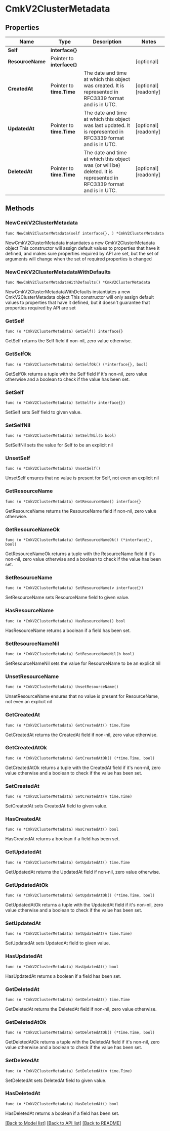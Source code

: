 # CmkV2ClusterMetadata

## Properties

Name | Type | Description | Notes
------------ | ------------- | ------------- | -------------
**Self** | **interface{}** |  | 
**ResourceName** | Pointer to **interface{}** |  | [optional] 
**CreatedAt** | Pointer to **time.Time** | The date and time at which this object was created. It is represented in RFC3339 format and is in UTC. | [optional] [readonly] 
**UpdatedAt** | Pointer to **time.Time** | The date and time at which this object was last updated. It is represented in RFC3339 format and is in UTC. | [optional] [readonly] 
**DeletedAt** | Pointer to **time.Time** | The date and time at which this object was (or will be) deleted. It is represented in RFC3339 format and is in UTC. | [optional] [readonly] 

## Methods

### NewCmkV2ClusterMetadata

`func NewCmkV2ClusterMetadata(self interface{}, ) *CmkV2ClusterMetadata`

NewCmkV2ClusterMetadata instantiates a new CmkV2ClusterMetadata object
This constructor will assign default values to properties that have it defined,
and makes sure properties required by API are set, but the set of arguments
will change when the set of required properties is changed

### NewCmkV2ClusterMetadataWithDefaults

`func NewCmkV2ClusterMetadataWithDefaults() *CmkV2ClusterMetadata`

NewCmkV2ClusterMetadataWithDefaults instantiates a new CmkV2ClusterMetadata object
This constructor will only assign default values to properties that have it defined,
but it doesn't guarantee that properties required by API are set

### GetSelf

`func (o *CmkV2ClusterMetadata) GetSelf() interface{}`

GetSelf returns the Self field if non-nil, zero value otherwise.

### GetSelfOk

`func (o *CmkV2ClusterMetadata) GetSelfOk() (*interface{}, bool)`

GetSelfOk returns a tuple with the Self field if it's non-nil, zero value otherwise
and a boolean to check if the value has been set.

### SetSelf

`func (o *CmkV2ClusterMetadata) SetSelf(v interface{})`

SetSelf sets Self field to given value.


### SetSelfNil

`func (o *CmkV2ClusterMetadata) SetSelfNil(b bool)`

 SetSelfNil sets the value for Self to be an explicit nil

### UnsetSelf
`func (o *CmkV2ClusterMetadata) UnsetSelf()`

UnsetSelf ensures that no value is present for Self, not even an explicit nil
### GetResourceName

`func (o *CmkV2ClusterMetadata) GetResourceName() interface{}`

GetResourceName returns the ResourceName field if non-nil, zero value otherwise.

### GetResourceNameOk

`func (o *CmkV2ClusterMetadata) GetResourceNameOk() (*interface{}, bool)`

GetResourceNameOk returns a tuple with the ResourceName field if it's non-nil, zero value otherwise
and a boolean to check if the value has been set.

### SetResourceName

`func (o *CmkV2ClusterMetadata) SetResourceName(v interface{})`

SetResourceName sets ResourceName field to given value.

### HasResourceName

`func (o *CmkV2ClusterMetadata) HasResourceName() bool`

HasResourceName returns a boolean if a field has been set.

### SetResourceNameNil

`func (o *CmkV2ClusterMetadata) SetResourceNameNil(b bool)`

 SetResourceNameNil sets the value for ResourceName to be an explicit nil

### UnsetResourceName
`func (o *CmkV2ClusterMetadata) UnsetResourceName()`

UnsetResourceName ensures that no value is present for ResourceName, not even an explicit nil
### GetCreatedAt

`func (o *CmkV2ClusterMetadata) GetCreatedAt() time.Time`

GetCreatedAt returns the CreatedAt field if non-nil, zero value otherwise.

### GetCreatedAtOk

`func (o *CmkV2ClusterMetadata) GetCreatedAtOk() (*time.Time, bool)`

GetCreatedAtOk returns a tuple with the CreatedAt field if it's non-nil, zero value otherwise
and a boolean to check if the value has been set.

### SetCreatedAt

`func (o *CmkV2ClusterMetadata) SetCreatedAt(v time.Time)`

SetCreatedAt sets CreatedAt field to given value.

### HasCreatedAt

`func (o *CmkV2ClusterMetadata) HasCreatedAt() bool`

HasCreatedAt returns a boolean if a field has been set.

### GetUpdatedAt

`func (o *CmkV2ClusterMetadata) GetUpdatedAt() time.Time`

GetUpdatedAt returns the UpdatedAt field if non-nil, zero value otherwise.

### GetUpdatedAtOk

`func (o *CmkV2ClusterMetadata) GetUpdatedAtOk() (*time.Time, bool)`

GetUpdatedAtOk returns a tuple with the UpdatedAt field if it's non-nil, zero value otherwise
and a boolean to check if the value has been set.

### SetUpdatedAt

`func (o *CmkV2ClusterMetadata) SetUpdatedAt(v time.Time)`

SetUpdatedAt sets UpdatedAt field to given value.

### HasUpdatedAt

`func (o *CmkV2ClusterMetadata) HasUpdatedAt() bool`

HasUpdatedAt returns a boolean if a field has been set.

### GetDeletedAt

`func (o *CmkV2ClusterMetadata) GetDeletedAt() time.Time`

GetDeletedAt returns the DeletedAt field if non-nil, zero value otherwise.

### GetDeletedAtOk

`func (o *CmkV2ClusterMetadata) GetDeletedAtOk() (*time.Time, bool)`

GetDeletedAtOk returns a tuple with the DeletedAt field if it's non-nil, zero value otherwise
and a boolean to check if the value has been set.

### SetDeletedAt

`func (o *CmkV2ClusterMetadata) SetDeletedAt(v time.Time)`

SetDeletedAt sets DeletedAt field to given value.

### HasDeletedAt

`func (o *CmkV2ClusterMetadata) HasDeletedAt() bool`

HasDeletedAt returns a boolean if a field has been set.


[[Back to Model list]](../README.md#documentation-for-models) [[Back to API list]](../README.md#documentation-for-api-endpoints) [[Back to README]](../README.md)



